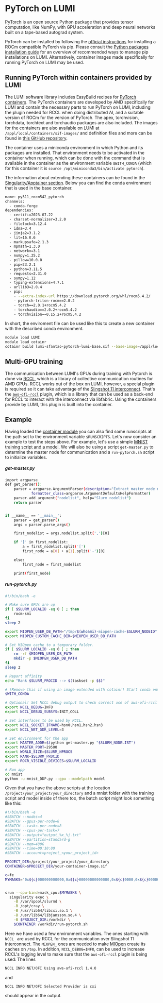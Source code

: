[containers]: ../containers/singularity.md
[interconnect]: ../../hardware/network.md
[python-install]: ../installing/python.md

# PyTorch on LUMI

[PyTorch](https://pytorch.org) is an open source Python package that provides tensor computation, like NumPy, with GPU acceleration and deep neural networks built on a tape-based autograd system.

PyTorch can be installed by following the [official instructions](https://pytorch.org/get-started/locally/) for installing a ROCm compatible PyTorch via pip. Please consult the [Python packages installation guide][python-install] for an overview of recommended ways to manage pip installations on LUMI. Alternatively, container images made specifically for running PyTorch on LUMI may be used.


## Running PyTorch within containers provided by LUMI


The LUMI software library includes EasyBuild recipes for [PyTorch containers](https://lumi-supercomputer.github.io/LUMI-EasyBuild-docs/p/PyTorch/). The PyTorch containers are developed by AMD specifically for LUMI and contain the necessary parts to run PyTorch on LUMI, including the plugin needed for RCCL when doing distributed AI, and a suitable version of ROCm for the version of PyTorch. The apex, torchvision, torchdata, torchtext and torchaudio packages are also included. The images for the containers are also available on LUMI at `/appl/local/containers/sif-images/` and definition files and more can be found in [this GitHub repository](https://github.com/sfantao/lumi-containers/tree/main).

The container uses a miniconda environment in which Python and its packages are installed. That environment needs to be activated in the container when running, which can be done with the command that is available in the container as the environment variable `$WITH_CONDA` (which for this container it is `source /opt/miniconda3/bin/activate pytorch`).

The information about extending these containers can be found in the [Singularity/Apptainer section](../containers/singularity.md). Below you can find the conda environment that is used in the base container.

```bash
name: py311_rocm542_pytorch
channels:
  - conda-forge
dependencies:
  - certifi=2023.07.22
  - charset-normalizer=3.2.0
  - filelock=3.12.4
  - idna=3.4
  - jinja2=3.1.2
  - lit=16.0.6
  - markupsafe=2.1.3
  - mpmath=1.3.0
  - networkx=3.1
  - numpy=1.25.2
  - pillow=10.0.0
  - pip=23.2.1
  - python=3.11.5
  - requests=2.31.0
  - sympy=1.12
  - typing-extensions=4.7.1
  - urllib3=2.0.4
  - pip:
    - --extra-index-url https://download.pytorch.org/whl/rocm5.4.2/
    - pytorch-triton-rocm==2.0.2
    - torch==2.0.1+rocm5.4.2
    - torchaudio==2.0.2+rocm5.4.2
    - torchvision==0.15.2+rocm5.4.2
```

In short, the enviroment file can be used like this to create a new container with the described conda environment.

```bash
module load LUMI
module load cotainr
cotainr build lumi-sfantao-pytorch-lumi-base.sif --base-image=/appl/local/containers/sif-images/lumi-rocm-rocm-5.5.3.sif --conda-env=py311_rocm542_pytorch.yml
```

## Multi-GPU training

The communication between LUMI's GPUs during training with Pytorch is done via [RCCL](https://github.com/ROCmSoftwarePlatform/rccl), which is a library of  collective communication routines for AMD GPUs. RCCL works out of the box on LUMI, however, a special plugin is required so it can take advantage of the [Slingshot 11 interconnect][interconnect]. That's the [`aws-ofi-rccl`](https://github.com/ROCmSoftwarePlatform/aws-ofi-rccl) plugin, which is a library that can be used as a back-end for RCCL to interact with the interconnect via libfabric. Using the containers provide by LUMI, this plugin is built into the container.

## Example

Having loaded the [container module](https://lumi-supercomputer.github.io/LUMI-EasyBuild-docs/p/PyTorch/) you can also find some runscripts at the path set to the environment variable `$RUNSCRIPTS`. Let's now consider an example to test the steps above. For example, let's use a simple [MNIST training script and a model](https://github.com/Lumi-supercomputer/lumi-reframe-tests/tree/main/checks/containers/ML_containers/src/pytorch/mnist). We will also be using a script `get-master.py` to determine the master node for communication and a `run-pytorch.sh` script to initialize variables.

##### get-master.py
```bash
import argparse
def get_parser():
    parser = argparse.ArgumentParser(description="Extract master node name from Slurm node list",
            formatter_class=argparse.ArgumentDefaultsHelpFormatter)
    parser.add_argument("nodelist", help="Slurm nodelist")
    return parser


if __name__ == '__main__':
    parser = get_parser()
    args = parser.parse_args()

    first_nodelist = args.nodelist.split(',')[0]

    if '[' in first_nodelist:
        a = first_nodelist.split('[')
        first_node = a[0] + a[1].split('-')[0]

    else:
        first_node = first_nodelist

    print(first_node)
```

##### run-pytorch.py
```bash
#!/bin/bash -e

# Make sure GPUs are up
if [ $SLURM_LOCALID -eq 0 ] ; then
    rocm-smi
fi
sleep 2

export MIOPEN_USER_DB_PATH="/tmp/$(whoami)-miopen-cache-$SLURM_NODEID"
export MIOPEN_CUSTOM_CACHE_DIR=$MIOPEN_USER_DB_PATH

# Set MIOpen cache to a temporary folder.
if [ $SLURM_LOCALID -eq 0 ] ; then
    rm -rf $MIOPEN_USER_DB_PATH
    mkdir -p $MIOPEN_USER_DB_PATH
fi
sleep 2

# Report affinity
echo "Rank $SLURM_PROCID --> $(taskset -p $$)"

# !Remove this if using an image extended with cotainr! Start conda environment inside the container
$WITH_CONDA

# Optional! Set NCCL debug output to check correct use of aws-ofi-rccl (these are very verbose)
export NCCL_DEBUG=INFO
export NCCL_DEBUG_SUBSYS=INIT,COLL

# Set interfaces to be used by RCCL.
export NCCL_SOCKET_IFNAME=hsn0,hsn1,hsn2,hsn3
export NCCL_NET_GDR_LEVEL=3

# Set environment for the app
export MASTER_ADDR=$(python get-master.py "$SLURM_NODELIST")
export MASTER_PORT=29500
export WORLD_SIZE=$SLURM_NPROCS
export RANK=$SLURM_PROCID
export ROCR_VISIBLE_DEVICES=$SLURM_LOCALID

# Run app
cd mnist
python -u mnist_DDP.py --gpu --modelpath model
```

Given that you have the above scripts at the location `/project/your_project/your_directory` and a mnist folder with the training script and model inside of there too, the batch script might look something like this:

```bash
#!/bin/bash -e
#SBATCH --nodes=4
#SBATCH --gpus-per-node=8
#SBATCH --tasks-per-node=8
#SBATCH --cpus-per-task=7
#SBATCH --output="output_%x_%j.txt"
#SBATCH --partition=standard-g
#SBATCH --mem=480G
#SBATCH --time=00:10:00
#SBATCH --account=project_<your_project_id>

PROJECT_DIR=/project/your_project/your_directory
CONTAINER=$PROJECT_DIR/your-container-image.sif

c=fe
MYMASKS="0x${c}000000000000,0x${c}00000000000000,0x${c}0000,0x${c}000000,0x${c},0x${c}00,0x${c}00000000,0x${c}0000000000"


srun --cpu-bind=mask_cpu:$MYMASKS \
  singularity exec \
    -B /var/spool/slurmd \
    -B /opt/cray \
    -B /usr/lib64/libcxi.so.1 \
    -B /usr/lib64/libjansson.so.4 \
    -B $PROJECT_DIR:/workdir \
    $CONTAINER /workdir/run-pytorch.sh
```


Here we have used a few environment variables. The ones starting with `NCCL_` are used by RCCL for the communication over Slingshot 11 interconnect. The `MIOPEN_` ones are needed to make [MIOpen](https://rocmsoftwareplatform.github.io/MIOpen/doc/html/index.html) create its caches on `/tmp`. In addition, `NCCL_DEBUG=INFO`, can be used to increase RCCL's logging level to make sure that the `aws-ofi-rccl` plugin is being used: The lines

```bash
NCCL INFO NET/OFI Using aws-ofi-rccl 1.4.0
```
and
```bash
NCCL INFO NET/OFI Selected Provider is cxi
```
should appear in the output.